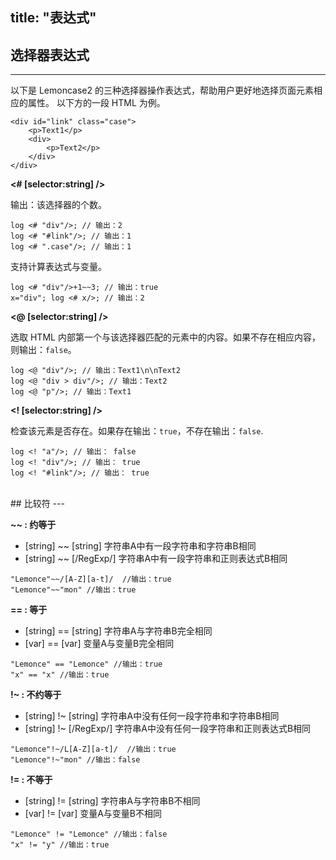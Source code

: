title: "表达式"
---

## 选择器表达式
---
以下是 Lemoncase2 的三种选择器操作表达式，帮助用户更好地选择页面元素相应的属性。
以下方的一段 HTML 为例。

```
<div id="link" class="case">
    <p>Text1</p>
    <div>
        <p>Text2</p>
    </div>
</div>
```

**<# [selector:string] />** 

输出：该选择器的个数。

`log <# "div"/>; // 输出：2`<br>
`log <# "#link"/>; // 输出：1`<br>
`log <# ".case"/>; // 输出：1`

支持计算表达式与变量。

`log <# "div"/>+1~~3; // 输出：true`<br>
`x="div"; log <# x/>; // 输出：2`

**<@ [selector:string] />** 

选取 HTML 内部第一个与该选择器匹配的元素中的内容。如果不存在相应内容，则输出：`false`。

`log <@ "div"/>; // 输出：Text1\n\nText2`<br>
`log <@ "div > div"/>; // 输出：Text2`<br>
`log <@ "p"/>; // 输出：Text1`

**<! [selector:string] />** 

检查该元素是否存在。如果存在输出：`true`，不存在输出：`false`.

`log <! "a"/>; // 输出： false`<br>
`log <! "div"/>; // 输出： true`<br>
`log <! "#link"/>; // 输出： true`

<br>
## 比较符
---

**~~ : 约等于**

- [string] ~~ [string] 字符串A中有一段字符串和字符串B相同<br>
- [string] ~~ [/RegExp/] 字符串A中有一段字符串和正则表达式B相同<br>

`"Lemonce"~~/[A-Z][a-t]/  //输出：true`<br>
`"Lemonce"~~"mon" //输出：true`

**== : 等于**

- [string] == [string] 字符串A与字符串B完全相同<br>
- [var] == [var] 变量A与变量B完全相同<br>

`"Lemonce" == "Lemonce" //输出：true`<br>
`"x" == "x" //输出：true`

**!~ : 不约等于**

- [string] !~ [string] 字符串A中没有任何一段字符串和字符串B相同<br>
- [string] !~ [/RegExp/] 字符串A中没有任何一段字符串和正则表达式B相同<br>

`"Lemonce"!~/L[A-Z][a-t]/  //输出：true`<br>
`"Lemonce"!~"mon" //输出：false`

**!= : 不等于**

- [string] != [string] 字符串A与字符串B不相同<br>
- [var] != [var] 变量A与变量B不相同<br>

`"Lemonce" != "Lemonce" //输出：false`<br>
`"x" != "y" //输出：true`



